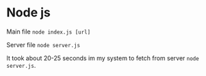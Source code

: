 # Node js

Main file
`node index.js [url]`

Server file
`node server.js`

It took about 20-25 seconds im my system to fetch from server `node server.js`.
